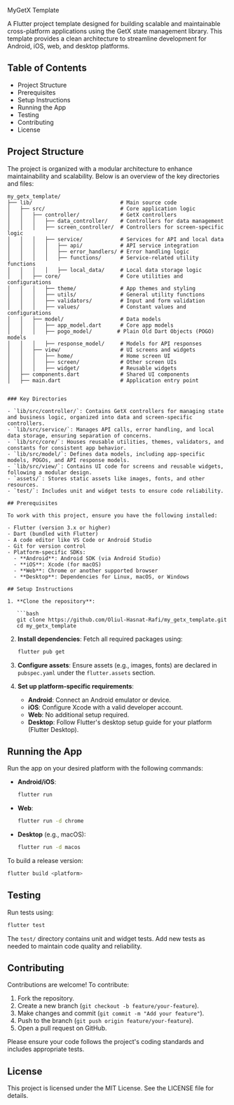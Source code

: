 MyGetX Template

A Flutter project template designed for building scalable and maintainable cross-platform applications using the GetX state management library. This template provides a clean architecture to streamline development for Android, iOS, web, and desktop platforms.

## Table of Contents

- Project Structure
- Prerequisites
- Setup Instructions
- Running the App
- Testing
- Contributing
- License

## Project Structure

The project is organized with a modular architecture to enhance maintainability and scalability. Below is an overview of the key directories and files:

```
my_getx_template/
├── lib/                            # Main source code
│   ├── src/                        # Core application logic
│   │   ├── controller/             # GetX controllers
│   │   │   ├── data_controller/    # Controllers for data management
│   │   │   ├── screen_controller/  # Controllers for screen-specific logic
│   │   │   ├── service/            # Services for API and local data
│   │   │   │   ├── api/            # API service integration
│   │   │   │   ├── error_handlers/ # Error handling logic
│   │   │   │   ├── functions/      # Service-related utility functions
│   │   │   │   ├── local_data/     # Local data storage logic
│   │   ├── core/                   # Core utilities and configurations
│   │   │   ├── theme/              # App themes and styling
│   │   │   ├── utils/              # General utility functions
│   │   │   ├── validators/         # Input and form validation
│   │   │   ├── values/             # Constant values and configurations
│   │   ├── model/                  # Data models
│   │   │   ├── app_model.dart      # Core app models
│   │   │   ├── pogo_model/        # Plain Old Dart Objects (POGO) models
│   │   │   ├── response_model/     # Models for API responses
│   │   ├── view/                   # UI screens and widgets
│   │   │   ├── home/               # Home screen UI
│   │   │   ├── screen/             # Other screen UIs
│   │   │   ├── widget/             # Reusable widgets
│   ├── components.dart             # Shared UI components
│   ├── main.dart                   # Application entry point


### Key Directories

- `lib/src/controller/`: Contains GetX controllers for managing state and business logic, organized into data and screen-specific controllers.
- `lib/src/service/`: Manages API calls, error handling, and local data storage, ensuring separation of concerns.
- `lib/src/core/`: Houses reusable utilities, themes, validators, and constants for consistent app behavior.
- `lib/src/model/`: Defines data models, including app-specific models, POGOs, and API response models.
- `lib/src/view/`: Contains UI code for screens and reusable widgets, following a modular design.
- `assets/`: Stores static assets like images, fonts, and other resources.
- `test/`: Includes unit and widget tests to ensure code reliability.

## Prerequisites

To work with this project, ensure you have the following installed:

- Flutter (version 3.x or higher)
- Dart (bundled with Flutter)
- A code editor like VS Code or Android Studio
- Git for version control
- Platform-specific SDKs:
  - **Android**: Android SDK (via Android Studio)
  - **iOS**: Xcode (for macOS)
  - **Web**: Chrome or another supported browser
  - **Desktop**: Dependencies for Linux, macOS, or Windows

## Setup Instructions

1. **Clone the repository**:

   ```bash
   git clone https://github.com/Oliul-Hasnat-Rafi/my_getx_template.git
   cd my_getx_template
   ```

2. **Install dependencies**: Fetch all required packages using:

   ```bash
   flutter pub get
   ```

3. **Configure assets**: Ensure assets (e.g., images, fonts) are declared in `pubspec.yaml` under the `flutter.assets` section.

4. **Set up platform-specific requirements**:

   - **Android**: Connect an Android emulator or device.
   - **iOS**: Configure Xcode with a valid developer account.
   - **Web**: No additional setup required.
   - **Desktop**: Follow Flutter's desktop setup guide for your platform (Flutter Desktop).

## Running the App

Run the app on your desired platform with the following commands:

- **Android/iOS**:

  ```bash
  flutter run
  ```

- **Web**:

  ```bash
  flutter run -d chrome
  ```

- **Desktop** (e.g., macOS):

  ```bash
  flutter run -d macos
  ```

To build a release version:

```bash
flutter build <platform> 
```

## Testing

Run tests using:

```bash
flutter test
```

The `test/` directory contains unit and widget tests. Add new tests as needed to maintain code quality and reliability.

## Contributing

Contributions are welcome! To contribute:

1. Fork the repository.
2. Create a new branch (`git checkout -b feature/your-feature`).
3. Make changes and commit (`git commit -m "Add your feature"`).
4. Push to the branch (`git push origin feature/your-feature`).
5. Open a pull request on GitHub.

Please ensure your code follows the project's coding standards and includes appropriate tests.

## License

This project is licensed under the MIT License. See the LICENSE file for details.
